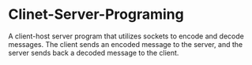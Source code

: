 # Clinet-Server-Programing
A client-host server program that utilizes sockets to encode and decode messages. The client sends an encoded message to the server, and the server sends back a decoded message to the client.
